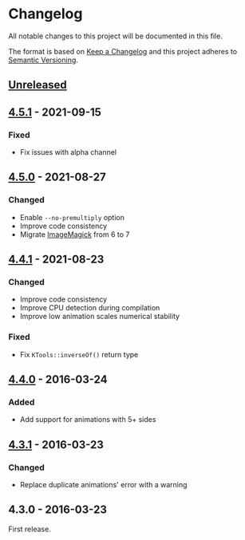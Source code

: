 # Changelog

All notable changes to this project will be documented in this file.

The format is based on [Keep a Changelog](http://keepachangelog.com/en/1.0.0/)
and this project adheres to [Semantic Versioning](http://semver.org/spec/v2.0.0.html).

## [Unreleased][]

## [4.5.1][] - 2021-09-15

### Fixed

- Fix issues with alpha channel

## [4.5.0][] - 2021-08-27

### Changed

- Enable `--no-premultiply` option
- Improve code consistency
- Migrate [ImageMagick][] from 6 to 7

## [4.4.1][] - 2021-08-23

### Changed

- Improve code consistency
- Improve CPU detection during compilation
- Improve low animation scales numerical stability

### Fixed

- Fix `KTools::inverseOf()` return type

## [4.4.0][] - 2016-03-24

### Added

- Add support for animations with 5+ sides

## [4.3.1][] - 2016-03-23

### Changed

- Replace duplicate animations' error with a warning

## 4.3.0 - 2016-03-23

First release.

[unreleased]: https://github.com/dstmodders/ktools/compare/v4.5.1...HEAD
[4.5.1]: https://github.com/dstmodders/ktools/compare/v4.5.0...v4.5.1
[4.5.0]: https://github.com/dstmodders/ktools/compare/v4.4.1...v4.5.0
[4.4.1]: https://github.com/dstmodders/ktools/compare/4.4.0...v4.4.1
[4.4.0]: https://github.com/dstmodders/ktools/compare/4.3.1...4.4.0
[4.3.1]: https://github.com/dstmodders/ktools/compare/4.3.0...4.3.1
[eslint]: https://eslint.org/
[github actions]: https://github.com/features/actions
[github]: https://github.com/
[imagemagick]: https://imagemagick.org/index.php
[prettier]: https://prettier.io/
[remark]: https://remark.js.org/
[stylelint]: https://stylelint.io/
[travis ci]: https://travis-ci.org/
[webpack]: https://webpack.js.org/
